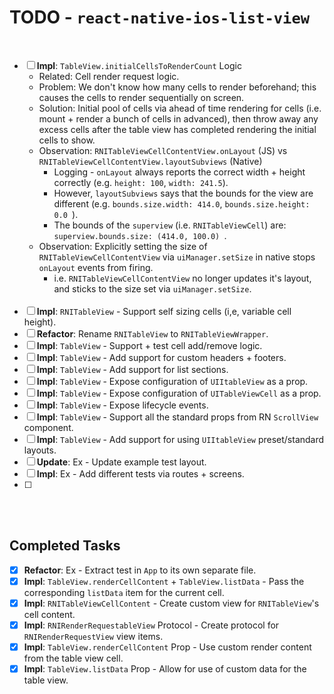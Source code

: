 # TODO - `react-native-ios-list-view`

<br>

- [ ] **Impl**: `TableView.initialCellsToRenderCount` Logic
  * Related: Cell render request logic.
  * Problem: We don't know how many cells to render beforehand; this causes the cells to render sequentially on screen.
  * Solution: Initial pool of cells via ahead of time rendering for cells (i.e. mount + render a bunch of cells in advanced), then throw away any excess cells after the table view has completed rendering the initial cells to show.
  * Observation: `RNITableViewCellContentView.onLayout` (JS) vs `RNITableViewCellContentView.layoutSubviews` (Native)
    * Logging - `onLayout` always reports the correct width + height correctly (e.g. `height: 100`, `width: 241.5`).
    * However,  `layoutSubviews` says that the bounds for the view are different (e.g. `bounds.size.width: 414.0`, `bounds.size.height: 0.0 `).
    * The bounds of the `superview` (i.e. `RNITableViewCell`) are: `superview.bounds.size: (414.0, 100.0) `.
  * Observation: Explicitly setting the size of `RNITableViewCellContentView` via `uiManager.setSize` in native stops `onLayout` events from firing.
    *  i.e. `RNITableViewCellContentView` no longer updates it's layout, and sticks to the size set via `uiManager.setSize`.<br><br>
- [ ] **Impl**: `RNITableView` - Support self sizing cells (i,e, variable cell height). 
- [ ] **Refactor**: Rename `RNITableView` to `RNITableViewWrapper`.
- [ ] **Impl**: `TableView` - Support + test cell add/remove logic.
- [ ] **Impl**: `TableView` - Add support for custom headers + footers.
- [ ] **Impl**: `TableView` - Add support for list sections.
- [ ] **Impl**: `TableView` - Expose configuration of `UIItableView` as a prop.
- [ ] **Impl**: `TableView` - Expose configuration of `UITableViewCell` as a prop.
- [ ] **Impl**: `TableView` - Expose lifecycle events.
- [ ] **Impl**: `TableView` - Support all the standard props from RN `ScrollView` component.
- [ ] **Impl**: `TableView` - Add support for using `UIItableView` preset/standard layouts.
- [ ] **Update**: Ex - Update example test layout.
- [ ] **Impl**: Ex - Add different tests via routes + screens.
- [ ] 

<br><br>

## Completed Tasks

- [x] **Refactor**: Ex - Extract test in `App` to its own separate file.
- [x] **Impl**: `TableView.renderCellContent` + `TableView.listData` - Pass the corresponding `listData` item for the current cell.
- [x] **Impl**: `RNITableViewCellContent` - Create custom view for `RNITableView`'s cell content.
- [x] **Impl**: `RNIRenderRequestableView` Protocol - Create protocol for `RNIRenderRequestView` view items.
- [x] **Impl**: `TableView.renderCellContent` Prop - Use custom render content from the table view cell.
- [x] **Impl**: `TableView.listData` Prop - Allow for use of custom data for the table view.